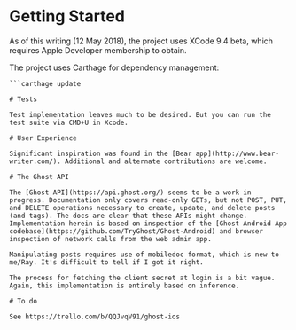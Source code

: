 # Getting Started

As of this writing (12 May 2018), the project uses XCode 9.4 beta, which requires Apple Developer membership to obtain.

The project uses Carthage for dependency management:

```brew install carthage
```carthage update

# Tests

Test implementation leaves much to be desired. But you can run the test suite via CMD+U in Xcode.

# User Experience

Significant inspiration was found in the [Bear app](http://www.bear-writer.com/). Additional and alternate contributions are welcome.

# The Ghost API

The [Ghost API](https://api.ghost.org/) seems to be a work in progress. Documentation only covers read-only GETs, but not POST, PUT, and DELETE operations necessary to create, update, and delete posts (and tags). The docs are clear that these APIs might change. Implementation herein is based on inspection of the [Ghost Android App codebase](https://github.com/TryGhost/Ghost-Android) and browser inspection of network calls from the web admin app.

Manipulating posts requires use of mobiledoc format, which is new to me/Ray. It's difficult to tell if I got it right.

The process for fetching the client secret at login is a bit vague. Again, this implementation is entirely based on inference.

# To do

See https://trello.com/b/QQJvqV91/ghost-ios
